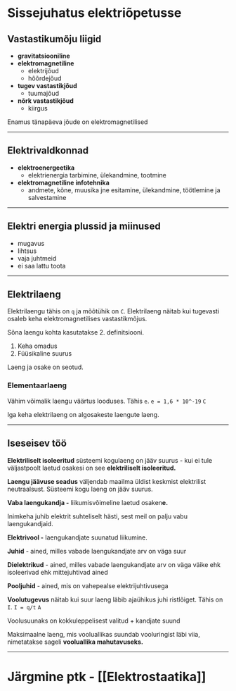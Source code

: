 # Sissejuhatus elektriõpetusse
## Vastastikumõju liigid
* **gravitatsiooniline**
* **elektromagnetiline**
  * elektrijõud
  * hõõrdejõud
* **tugev vastastikjõud**
  * tuumajõud
* **nõrk vastastikjõud**
  * kiirgus

Enamus tänapäeva jõude on elektromagnetilised

---

## Elektrivaldkonnad
* **elektroenergeetika**
  * elektrienergia tarbimine, ülekandmine, tootmine
* **elektromagnetiline infotehnika**
  * andmete, kõne, muusika jne esitamine, ülekandmine, töötlemine ja salvestamine

---

## Elektri energia plussid ja miinused
* mugavus
* lihtsus
* vaja juhtmeid
* ei saa lattu toota

---

## Elektrilaeng
Elektrilaengu tähis on `q` ja mõõtühik on `C`*.* Elektrilaeng näitab kui tugevasti osaleb keha elektromagnetilises vastastikmõjus.

Sõna laengu kohta kasutatakse 2. definitsiooni.

1. Keha omadus
2. Füüsikaline suurus

Laeng ja osake on seotud.

### Elementaarlaeng
Vähim võimalik laengu väärtus looduses. Tähis `e`. `e = 1,6 * 10^-19` `C`

Iga keha elektrilaeng on algosakeste laengute laeng.

---

## Iseseisev töö
**Elektriliselt isoleeritud** süsteemi kogulaeng on jääv suurus - kui ei tule väljastpoolt laetud osakesi on see **elektriliselt isoleeritud.**

**Laengu jäävuse seadus** väljendab maailma üldist keskmist elektrilist neutraalsust. Süsteemi kogu laeng on jääv suurus.

**Vaba laengukandja -** liikumisvõimeline laetud osaken**e.**

Inimkeha juhib elektrit suhteliselt hästi, sest meil on palju vabu laengukandjaid.

**Elektrivool -** laengukandjate suunatud liikumine.

**Juhid** - ained, milles vabade laengukandjate arv on väga suur

**Dielektrikud** - ained, milles vabade laengukandjate arv on väga väike ehk isoleerivad ehk mittejuhtivad ained

**Pooljuhid** - ained, mis on vahepealse elektrijuhtivusega

**Voolutugevus** näitab kui suur laeng läbib ajaühikus juhi ristlõiget.  Tähis on `I`. `I = q/t` `A`

Voolusuunaks on kokkuleppelisest valitud + kandjate suund

Maksimaalne laeng, mis vooluallikas suundab vooluringist läbi viia, nimetatakse sageli **vooluallika mahutavuseks.**

---

# Järgmine ptk - [[Elektrostaatika]]